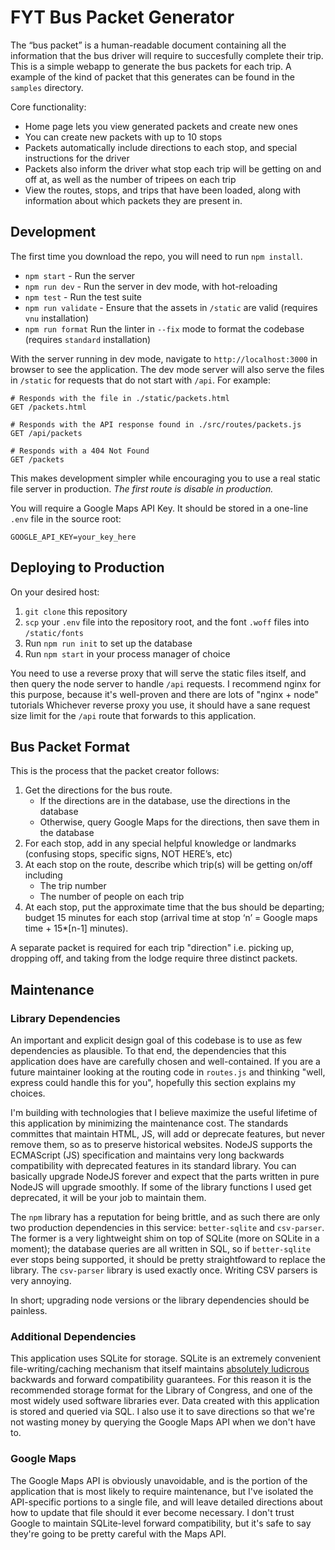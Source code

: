 # FYT Bus Packet Generator
The “bus packet” is a human-readable document containing all the information that the bus driver will require to succesfully complete their trip.
This is a simple webapp to generate the bus packets for each trip.
A example of the kind of packet that this generates can be found in the `samples` directory.

Core functionality:
* Home page lets you view generated packets and create new ones
* You can create new packets with up to 10 stops
* Packets automatically include directions to each stop, and special instructions for the driver
* Packets also inform the driver what stop each trip will be getting on and off at, as well as the number of tripees on each trip
* View the routes, stops, and trips that have been loaded, along with information about which packets they are present in.

## Development
The first time you download the repo, you will need to run `npm install`.

* `npm start` - Run the server
* `npm run dev` - Run the server in dev mode, with hot-reloading
* `npm test` - Run the test suite
* `npm run validate` - Ensure that the assets in `/static` are valid (requires `vnu` installation)
* `npm run format` Run the linter in `--fix` mode to format the codebase (requires `standard` installation)

With the server running in dev mode, navigate to `http://localhost:3000` in browser to see the application.
The dev mode server will also serve the files in `/static` for requests that do not start with `/api`.
For example:

```
# Responds with the file in ./static/packets.html
GET /packets.html

# Responds with the API response found in ./src/routes/packets.js
GET /api/packets

# Responds with a 404 Not Found
GET /packets
```

This makes development simpler while encouraging you to use a real static file server in production.
*The first route is disable in production.*

You will require a Google Maps API Key.
It should be stored in a one-line `.env` file in the source root:
```
GOOGLE_API_KEY=your_key_here
```

## Deploying to Production
On your desired host:
1. `git clone` this repository
1. `scp` your `.env` file into the repository root, and the font `.woff` files into `/static/fonts`
1. Run `npm run init` to set up the database
1. Run `npm start` in your process manager of choice

You need to use a reverse proxy that will serve the static files itself, and then query the node server to handle `/api` requests.
I recommend nginx for this purpose, because it's well-proven and there are lots of "nginx + node" tutorials
Whichever reverse proxy you use, it should have a sane request size limit for the `/api` route that forwards to this application.

## Bus Packet Format
This is the process that the packet creator follows:
1. Get the directions for the bus route.
	* If the directions are in the database, use the directions in the database
	* Otherwise, query Google Maps for the directions, then save them in the database
1. For each stop, add in any special helpful knowledge or landmarks (confusing stops, specific signs, NOT HERE’s, etc)
1. At each stop on the route, describe which trip(s) will be getting on/off including
    * The trip number
    * The number of people on each trip
1. At each stop, put the approximate time that the bus should be departing; budget 15 minutes for each stop (arrival time at stop ‘n’ = Google maps time + 15\*[n-1] minutes).

A separate packet is required for each trip "direction" i.e. picking up, dropping off, and taking from the lodge require three distinct packets.

## Maintenance
### Library Dependencies
An important and explicit design goal of this codebase is to use as few dependencies as plausible.
To that end, the dependencies that this application does have are carefully chosen and well-contained.
If you are a future maintainer looking at the routing code in `routes.js` and thinking "well, express could handle this for you", hopefully this section explains my choices.

I'm building with technologies that I believe maximize the useful lifetime of this application by minimizing the maintenance cost.
The standards committes that maintain HTML, JS, will add or deprecate features, but never remove them, so as to preserve historical websites.
NodeJS supports the ECMAScript (JS) specification and maintains very long backwards compatibility with deprecated features in its standard library.
You can basically upgrade NodeJS forever and expect that the parts written in pure NodeJS will upgrade smoothly.
If some of the library functions I used get deprecated, it will be your job to maintain them.

The `npm` library has a reputation for being brittle, and as such there are only two production dependencies in this service: `better-sqlite` and `csv-parser`.
The former is a very lightweight shim on top of SQLite (more on SQLite in a moment); the database queries are all written in SQL, so if `better-sqlite` ever stops being supported, it should be pretty straightfoward to replace the library.
The `csv-parser` library is used exactly once.
Writing CSV parsers is very annoying.

In short; upgrading node versions or the library dependencies should be painless.

### Additional Dependencies
This application uses SQLite for storage.
SQLite is an extremely convenient file-writing/caching mechanism that itself maintains [absolutely ludicrous](https://sqlite.org/lts.html) backwards and forward compatibility guarantees.
For this reason it is the recommended storage format for the Library of Congress, and one of the most widely used software libraries ever.
Data created with this application is stored and queried via SQL.
I also use it to save directions so that we're not wasting money by querying the Google Maps API when we don't have to.

### Google Maps
The Google Maps API is obviously unavoidable, and is the portion of the application that is most likely to require maintenance, but I've isolated the API-specific portions to a single file, and will leave detailed directions about how to update that file should it ever become necessary.
I don't trust Google to maintain SQLite-level forward compatibility, but it's safe to say they're going to be pretty careful with the Maps API.
